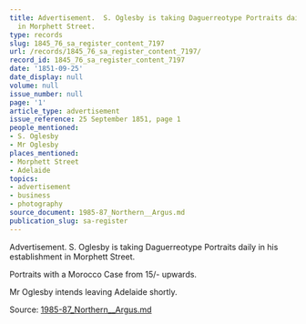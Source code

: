 ```yaml
---
title: Advertisement.  S. Oglesby is taking Daguerreotype Portraits daily in his establishment
  in Morphett Street.
type: records
slug: 1845_76_sa_register_content_7197
url: /records/1845_76_sa_register_content_7197/
record_id: 1845_76_sa_register_content_7197
date: '1851-09-25'
date_display: null
volume: null
issue_number: null
page: '1'
article_type: advertisement
issue_reference: 25 September 1851, page 1
people_mentioned:
- S. Oglesby
- Mr Oglesby
places_mentioned:
- Morphett Street
- Adelaide
topics:
- advertisement
- business
- photography
source_document: 1985-87_Northern__Argus.md
publication_slug: sa-register
---
```


Advertisement.  S. Oglesby is taking Daguerreotype Portraits daily in his establishment in Morphett Street.

Portraits with a Morocco Case from 15/- upwards.

Mr Oglesby intends leaving Adelaide shortly.

Source: [1985-87_Northern__Argus.md](/downloads/markdown/1985-87_Northern__Argus.md)
